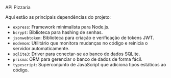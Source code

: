 API Pizzaria

Aqui estão as principais dependências do projeto:

- `express`: Framework minimalista para Node.js.
- `bcrypt`: Biblioteca para hashing de senhas.
- `jsonwebtoken`: Biblioteca para criação e verificação de tokens JWT.
- `nodemon`: Utilitário que monitora mudanças no código e reinicia o servidor automaticamente.
- `sqlite3`: Driver para conectar-se ao banco de dados SQLite.
- `prisma`: ORM para gerenciar o banco de dados de forma fácil.
- `typescript`: Superconjunto de JavaScript que adiciona tipos estáticos ao código.
